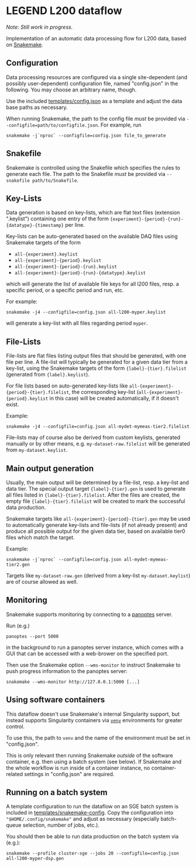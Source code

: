 # LEGEND L200 dataflow

*Note: Still work in progress.*

Implementation of an automatic data processing flow for L200
data, based on
[Snakemake](https://snakemake.readthedocs.io/).


## Configuration

Data processing resources are configured via a single site-dependent (and
possibly user-dependent) configuration file, named "config.json" in the
following. You may choose an arbitrary name, though.

Use the included [templates/config.json](templates/config.json) as a template
and adjust the data base paths as necessary.

When running Snakemake, the path to the config file *must* be provided via
`--configfile=path/to/configfile.json`. For example, run

```shell
snakemake -j`nproc` --configfile=config.json file_to_generate
```

## Snakefile

Snakemake is controlled using the Snakefile which specifies the rules to generate each file.
The path to the Snakefile *must* be provided via `--snakefile path/to/Snakefile`.


## Key-Lists

Data generation is based on key-lists, which are flat text files
(extension ".keylist") containing one entry of the form
`{experiment}-{period}-{run}-{datatype}-{timestamp}` per line.

Key-lists can be auto-generated based on the available  DAQ files
using Snakemake targets of the form

* `all-{experiment}.keylist`
* `all-{experiment}-{period}.keylist`
* `all-{experiment}-{period}-{run}.keylist`
* `all-{experiment}-{period}-{run}-{datatype}.keylist`

which will generate the list of available file keys for all l200 files, resp.
a specific period, or a specific period and run, etc.

For example:

```shell
snakemake -j4 --configfile=config.json all-l200-myper.keylist
```

will generate a key-list with all files regarding period `myper`.


## File-Lists

File-lists are flat files listing output files that should be generated,
with one file per line. A file-list will typically be generated for a given
data tier from a key-list, using the Snakemake targets of the form
`{label}-{tier}.filelist` (generated from `{label}.keylist`).

For file lists based on auto-generated key-lists like
`all-{experiment}-{period}-{tier}.filelist`, the corresponding key-list
(`all-{experiment}-{period}.keylist` in this case) will be created
automatically, if it doesn't exist.

Example:

```shell
snakemake -j4 --configfile=config.json all-mydet-mymeas-tier2.filelist
```

File-lists may of course also be derived from custom keylists, generated
manually or by other means, e.g. `my-dataset-raw.filelist` will be
generated from `my-dataset.keylist`.


## Main output generation

Usually, the main output will be determined by a file-list, resp. a key-list
and data tier. The special output target `{label}-{tier}.gen` is used to
generate all files listed in `{label}-{tier}.filelist`. After the files
are created, the empty file `{label}-{tier}.filelist` will be created to
mark the successful data production.

Snakemake targets like `all-{experiment}-{period}-{tier}.gen` may be used
to automatically generate key-lists and file-lists (if not already present)
and produce all possible output for the given data tier, based on available
tier0 files which match the target.

Example:

```shell
snakemake -j`nproc` --configfile=config.json all-mydet-mymeas-tier2.gen
```

Targets like `my-dataset-raw.gen` (derived from a key-list
`my-dataset.keylist`) are of course allowed as well.


## Monitoring

Snakemake supports monitoring by connecting to a
[panoptes](https://github.com/panoptes-organization/panoptes) server.

Run (e.g.)

```shell
panoptes --port 5000

```

in the background to run a panoptes server instance, which comes with a
GUI that can be accessed with a web-brower on the specified port.

Then use the Snakemake option `--wms-monitor` to instruct Snakemake to push
progress information to the panoptes server:

```shell
snakemake --wms-monitor http://127.0.0.1:5000 [...]
```

## Using software containers

This dataflow doesn't use Snakemake's internal Singularity support, but
instead supports Singularity containers via
[`venv`](https://github.com/oschulz/singularity-venv) environments
for greater control.

To use this, the path to `venv` and the name of the environment must be set
in "config.json".

This is only relevant then running Snakemake *outside* of the software
container, e.g. then using a batch system (see below). If Snakemake
and the whole workflow is run inside of a container instance, no
container-related settings in "config.json" are required.


## Running on a batch system

A template configuration to run the dataflow on an SGE batch system is
included in [templates/snakemake-config](templates/snakemake-config).
Copy the configuration into `"$HOME/.config/snakemake"` and adjust as
necessary (especially batch-queue selection, number of jobs, etc.).

You should then be able to run data production on the batch system via
(e.g.):

```shell
snakemake --profile cluster-sge --jobs 20 --configfile=config.json all-l200-myper-dsp.gen
```
